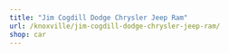 ```yaml
---
title: "Jim Cogdill Dodge Chrysler Jeep Ram"
url: /knoxville/jim-cogdill-dodge-chrysler-jeep-ram/
shop: car
---
```

